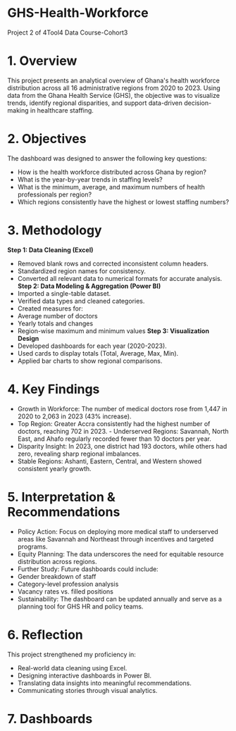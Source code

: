 # GHS-Health-Workforce
Project 2 of 4Tool4 Data Course-Cohort3

# 1.	Overview
This project presents an analytical overview of Ghana's health workforce distribution across all 16 administrative regions from 2020 to 2023. Using data from the Ghana Health Service (GHS), the objective was to visualize trends, identify regional disparities, and support data-driven decision-making in healthcare staffing.
# 2.	Objectives
The dashboard was designed to answer the following key questions:
-	How is the health workforce distributed across Ghana by region?
-	What is the year-by-year trends in staffing levels?
-	What is the minimum, average, and maximum numbers of health professionals per region?
-	Which regions consistently have the highest or lowest staffing numbers?
# 3. Methodology
**Step 1: Data Cleaning (Excel)**
-	Removed blank rows and corrected inconsistent column headers.
-	Standardized region names for consistency.
-	Converted all relevant data to numerical formats for accurate analysis.
**Step 2: Data Modeling & Aggregation (Power BI)**
-	Imported a single-table dataset.
-	Verified data types and cleaned categories.
-	Created measures for:
-	Average number of doctors
-	Yearly totals and changes
-	Region-wise maximum and minimum values
**Step 3: Visualization Design**
-	Developed dashboards for each year (2020-2023).
-	Used cards to display totals (Total, Average, Max, Min).
-	Applied bar charts to show regional comparisons.
# 4. Key Findings
-	Growth in Workforce: The number of medical doctors rose from 1,447 in 2020 to 2,063 in 2023 (43% increase).
-	Top Region: Greater Accra consistently had the highest number of doctors, reaching 702 in 2023. - Underserved Regions: Savannah, North East, and Ahafo regularly recorded fewer than 10 doctors per year.
-	Disparity Insight: In 2023, one district had 193 doctors, while others had zero, revealing sharp regional imbalances.
-	Stable Regions: Ashanti, Eastern, Central, and Western showed consistent yearly growth.
# 5. Interpretation & Recommendations
-	Policy Action: Focus on deploying more medical staff to underserved areas like Savannah and
Northeast through incentives and targeted programs.
-	Equity Planning: The data underscores the need for equitable resource distribution across regions.
-	Further Study: Future dashboards could include:
-	Gender breakdown of staff
-	Category-level profession analysis
-	Vacancy rates vs. filled positions
-	Sustainability: The dashboard can be updated annually and serve as a planning tool for GHS HR and policy teams.
# 6. Reflection
This project strengthened my proficiency in:
-	Real-world data cleaning using Excel.
-	Designing interactive dashboards in Power BI.
-	Translating data insights into meaningful recommendations.
-	Communicating stories through visual analytics.
# 7. Dashboards
 
 
 




 
